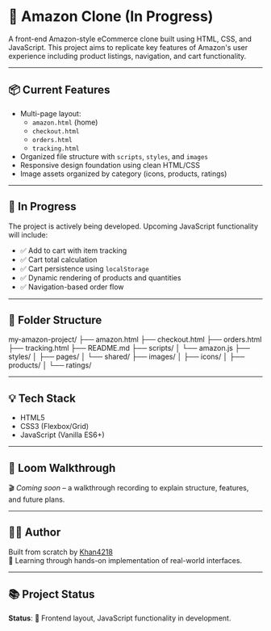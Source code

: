 # 🛒 Amazon Clone (In Progress)

A front-end Amazon-style eCommerce clone built using HTML, CSS, and JavaScript. This project aims to replicate key features of Amazon's user experience including product listings, navigation, and cart functionality.

---

## 📦 Current Features

- Multi-page layout:
  - `amazon.html` (home)
  - `checkout.html`
  - `orders.html`
  - `tracking.html`
- Organized file structure with `scripts`, `styles`, and `images`
- Responsive design foundation using clean HTML/CSS
- Image assets organized by category (icons, products, ratings)

---

## 🚧 In Progress

The project is actively being developed. Upcoming JavaScript functionality will include:

- ✅ Add to cart with item tracking
- ✅ Cart total calculation
- ✅ Cart persistence using `localStorage`
- ✅ Dynamic rendering of products and quantities
- ✅ Navigation-based order flow

---

## 📁 Folder Structure

my-amazon-project/
├── amazon.html
├── checkout.html
├── orders.html
├── tracking.html
├── README.md
├── scripts/
│ └── amazon.js
├── styles/
│ ├── pages/
│ └── shared/
├── images/
│ ├── icons/
│ ├── products/
│ └── ratings/


---

## 💡 Tech Stack

- HTML5
- CSS3 (Flexbox/Grid)
- JavaScript (Vanilla ES6+)

---

## 🎥 Loom Walkthrough

🎬 _Coming soon_ – a walkthrough recording to explain structure, features, and future plans.

---

## 👨‍💻 Author

Built from scratch by [Khan4218](https://github.com/Khan4218)  
📍 Learning through hands-on implementation of real-world interfaces.

---

## 📚 Project Status

**Status**: 🚧 Frontend layout, JavaScript functionality in development.
